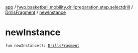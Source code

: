 [app](../../index.md) / [hwp.basketball.mobility.drillpreparation.step.selectdrill](../index.md) / [DrillsFragment](index.md) / [newInstance](.)

# newInstance

`fun newInstance(): `[`DrillsFragment`](index.md)